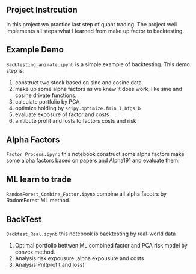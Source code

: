 ## Project Instrcution
In this project wo practice last step of quant trading. The project well implements all steps what I learned from make up factor to backtesting.

## Example Demo
`Backtesting_animate.ipynb` is a simple example of backtesting. This demo step is:
1. construct two stock based on sine and cosine data.
2. make up some alpha factors as we knew it does work, like sine and cosine drivate functions.
3. calculate portfolio by PCA
4. optimize holding by `scipy.optimize.fmin_l_bfgs_b`
5. evaluate exposure of factor and costs
6. arrtibute profit and losts to factors costs and risk

## Alpha Factors
`Factor_Process.ipynb` this notebook construct some alpha factors 
make some alpha factors based on papers and Alpha191 and evaluate them.

## ML learn to trade
`RandomForest_Combine_Factor.ipynb` combine all alpha facotrs by RadomForest ML method.

## BackTest
`Backtest_Real.ipynb` this notebook is backtesting by real-world data
1. Optimal portfolio bettwen ML combined factor and PCA risk model by convex method.
2. Analysis risk expousure ,alpha expousure and costs
3. Analysis Pnl(profit and loss)
